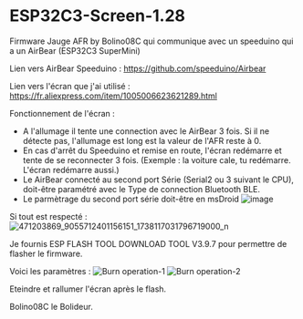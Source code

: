 # ESP32C3-Screen-1.28
Firmware Jauge AFR by Bolino08C qui communique avec un speeduino qui a un AirBear (ESP32C3 SuperMini)

Lien vers AirBear Speeduino : https://github.com/speeduino/Airbear

Lien vers l'écran que j'ai utilisé : https://fr.aliexpress.com/item/1005006623621289.html

Fonctionnement de l'écran :
* A l'allumage il tente une connection avec le AirBear 3 fois. 
Si il ne détecte pas, l'allumage est long est la valeur de l'AFR reste à 0.
* En cas d'arrêt du Speeduino et remise en route, l'écran redémarre et tente de se reconnecter 3 fois.
(Exemple : la voiture cale, tu redémarre. L'écran redémarre aussi.)
* Le AirBear connecté au second port Série (Serial2 ou 3 suivant le CPU), doit-être paramétré avec le Type de connection Bluetooth BLE.
* Le parmètrage du second port série doit-être en msDroid
![image](https://github.com/user-attachments/assets/14a3e357-c538-49df-a5b7-f7031fd2a044)

Si tout est respecté :
![471203869_9055712401156151_1738117031796719000_n](https://github.com/user-attachments/assets/7e1798c5-eedd-479a-b4a8-7679cb8cd56a)


Je fournis ESP FLASH TOOL DOWNLOAD TOOL V3.9.7 pour permettre de flasher le firmware.

Voici les paramètres : ![Burn operation-1](https://github.com/user-attachments/assets/6bd9dc7b-f77a-4c6a-826c-2790847a9364)
![Burn operation-2](https://github.com/user-attachments/assets/c071e8a1-3d95-45e2-a220-10bc5275fbb1)

Eteindre et rallumer l'écran après le flash.

Bolino08C le Bolideur.

